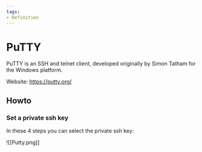 ```yaml
---
tags:
- Definition
---
```

# PuTTY

PuTTY is an SSH and telnet client, developed originally by Simon Tatham for the Windows platform.

Website: <https://putty.org/>

## Howto

### Set a private ssh key

In these 4 steps you can select the private ssh key:

![[Putty.png]]